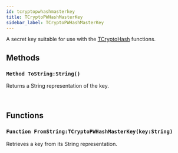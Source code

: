 ```yaml
---
id: tcryptopwhashmasterkey
title: TCryptoPWHashMasterKey
sidebar_label: TCryptoPWHashMasterKey
---
```


A secret key suitable for use with the [TCryptoHash](../../../brl/brl.crypto/tcryptohash) functions.


## Methods

### `Method ToString:String()`

Returns a String representation of the key.

<br/>

## Functions

### `Function FromString:TCryptoPWHashMasterKey(key:String)`

Retrieves a key from its String representation.

<br/>

